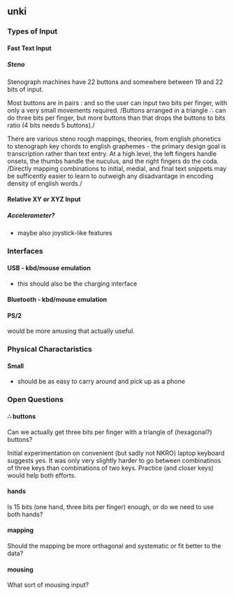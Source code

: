 ## unki

### Types of Input
#### Fast Text Input

##### Steno
Stenograph machines have 22 buttons and somewhere between 19 and 22 bits of input.

Most buttons are in pairs : and so the user can input two bits per finger, with only a very small movements required.
/Buttons arranged in a triangle ∴ can do three bits per finger, but more buttons than that drops the buttons to bits ratio (4 bits needs 5 buttons)./

There are various steno rough mappings, theories, from english phonetics to stenograph key chords to english graphemes - the primary design goal is transcription rather than text entry.
At a high level, the left fingers handle onsets, the thumbs handle the nuculus, and the right fingers do the coda.
/Directly mapping combinations to initial, medial, and final text snippets may be sufficently easier to learn to outweigh any disadvantage in encoding density of english words./

#### Relative XY or XYZ Input
##### Accelerometer?
* maybe also joystick-like features

### Interfaces
#### USB - kbd/mouse emulation
* this should also be the charging interface

#### Bluetooth - kbd/mouse emulation

#### PS/2
would be more amusing that actually useful.

### Physical Charactaristics
#### Small
* should be as easy to carry around and pick up as a phone

### Open Questions

#### ∴ buttons

Can we actually get three bits per finger with a triangle of (hexagonal?) buttons?

Initial experimentation on convenient (but sadly not NKRO) laptop keyboard suggests yes.
It was only very slightly harder to go between combinatinos of three keys than combinations of two keys.
Practice (and closer keys) would help both efforts.

#### hands

Is 15 bits (one hand, three bits per finger) enough, or do we need to use both hands?

#### mapping

Should the mapping be more orthagonal and systematic or fit better to the data?

#### mousing

What sort of mousing input?
